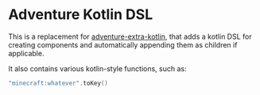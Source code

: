 # Adventure Kotlin DSL

This is a replacement for [adventure-extra-kotlin](https://github.com/KyoriPowered/adventure/tree/main/4/extra-kotlin),
that adds a kotlin DSL for creating components and automatically appending them as children if applicable.

It also contains various kotlin-style functions, such as:

```kotlin
"minecraft:whatever".toKey()
```
